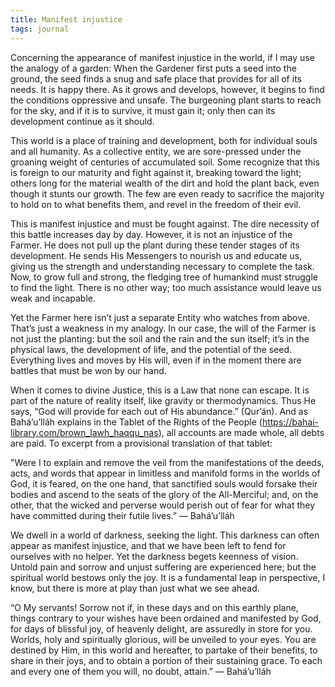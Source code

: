 ```yaml
---
title: Manifest injustice
tags: journal
---
```


Concerning the appearance of manifest injustice in the world, if I may use the
analogy of a garden: When the Gardener first puts a seed into the ground, the
seed finds a snug and safe place that provides for all of its needs. It is
happy there. As it grows and develops, however, it begins to find the
conditions oppressive and unsafe. The burgeoning plant starts to reach for the
sky, and if it is to survive, it must gain it; only then can its development
continue as it should.

This world is a place of training and development, both for individual souls
and all humanity. As a collective entity, we are sore-pressed under the
groaning weight of centuries of accumulated soil. Some recognize that this is
foreign to our maturity and fight against it, breaking toward the light;
others long for the material wealth of the dirt and hold the plant back, even
though it stunts our growth. The few are even ready to sacrifice the majority
to hold on to what benefits them, and revel in the freedom of their evil.

This is manifest injustice and must be fought against. The dire necessity of
this battle increases day by day. However, it is not an injustice of the
Farmer. He does not pull up the plant during these tender stages of its
development. He sends His Messengers to nourish us and educate us, giving us
the strength and understanding necessary to complete the task. Now, to grow
full and strong, the fledging tree of humankind must struggle to find the
light. There is no other way; too much assistance would leave us weak and
incapable.

Yet the Farmer here isn’t just a separate Entity who watches from above.
That’s just a weakness in my analogy. In our case, the will of the Farmer is
not just the planting: but the soil and the rain and the sun itself; it’s in
the physical laws, the development of life, and the potential of the seed.
Everything lives and moves by His will, even if in the moment there are
battles that must be won by our hand.

When it comes to divine Justice, this is a Law that none can escape. It is
part of the nature of reality itself, like gravity or thermodynamics. Thus He
says, “God will provide for each out of His abundance.” (Qur’án). And as
Bahá’u’lláh explains in the Tablet of the Rights of the People
(https://bahai-library.com/brown_lawh_haqqu_nas), all accounts are made whole,
all debts are paid. To excerpt from a provisional translation of that tablet:

"Were I to explain and remove the veil from the manifestations of the deeds,
acts, and words that appear in limitless and manifold forms in the worlds of
God, it is feared, on the one hand, that sanctified souls would forsake their
bodies and ascend to the seats of the glory of the All-Merciful; and, on the
other, that the wicked and perverse would perish out of fear for what they
have committed during their futile lives.” — Bahá’u’lláh

We dwell in a world of darkness, seeking the light. This darkness can often
appear as manifest injustice, and that we have been left to fend for ourselves
with no helper. Yet the darkness begets keenness of vision. Untold pain and
sorrow and unjust suffering are experienced here; but the spiritual world
bestows only the joy. It is a fundamental leap in perspective, I know, but
there is more at play than just what we see ahead.

“O My servants! Sorrow not if, in these days and on this earthly plane, things
contrary to your wishes have been ordained and manifested by God, for days of
blissful joy, of heavenly delight, are assuredly in store for you. Worlds,
holy and spiritually glorious, will be unveiled to your eyes. You are destined
by Him, in this world and hereafter, to partake of their benefits, to share in
their joys, and to obtain a portion of their sustaining grace. To each and
every one of them you will, no doubt, attain.” — Bahá’u’lláh
